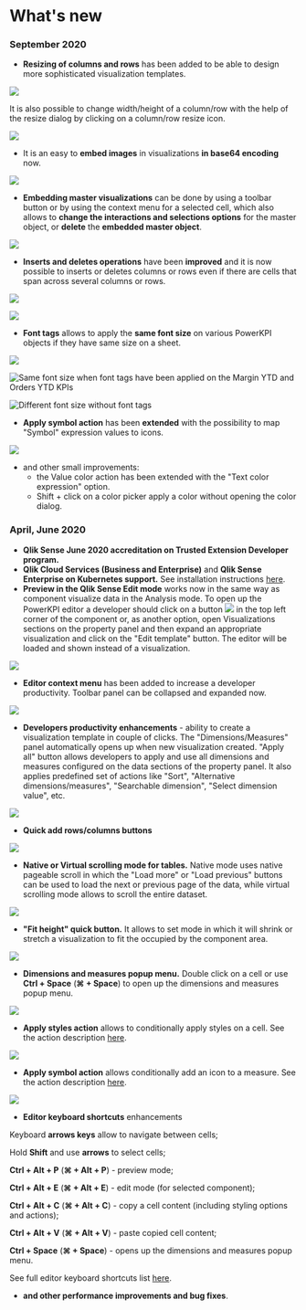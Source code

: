 # What's new

### September 2020

* **Resizing of columns and rows** has been added to be able to design more sophisticated visualization templates.

![](.gitbook/assets/resize.gif)

It is also possible to change width/height of a column/row with the help of the resize dialog by clicking on a column/row resize icon.

![](.gitbook/assets/resize2.gif)

* It is an easy to **embed images** in visualizations **in base64 encoding** now.

![](.gitbook/assets/base64.gif)

* **Embedding master visualizations** can be done by using a toolbar button or by using the context menu for a selected cell, which also allows to **change the interactions and selections options** for the master object, or **delete** the **embedded master object**.

![](.gitbook/assets/masterobject.gif)

* **Inserts and deletes operations** have been **improved** and it is now possible to inserts or deletes columns or rows even if there are cells that span across several columns or rows.

![](.gitbook/assets/insertcells.gif)

![](.gitbook/assets/deletecells.gif)

* **Font tags** allows to apply the **same font size** on various PowerKPI objects if they have same size on a sheet.

![](.gitbook/assets/fonttags.gif)

![Same font size when font tags have been applied on the Margin YTD and Orders YTD KPIs](.gitbook/assets/samefontsize.png)

![Different font size without font tags](.gitbook/assets/differentfontsize.png)

* **Apply symbol action** has been **extended** with the possibility to map "Symbol" expression values to icons.

![](.gitbook/assets/applysymbolexpression.gif)

* and other small improvements:
  * the Value color action has been extended with the "Text color expression" option. 
  * Shift + click on a color picker apply a color without opening the color dialog.

### April, June 2020

* **Qlik Sense June 2020 accreditation on Trusted Extension Developer program.**
* **Qlik Cloud Services \(Business and Enterprise\)** and **Qlik Sense Enterprise on Kubernetes support.** See installation instructions [here](https://help.rbcgrp.com/installation#how-to-install-extension-on-qlik-cloud-services-business-and-enterprise).
* **Preview in the Qlik Sense Edit mode** works now in the same way as component visualize data in the Analysis mode.  To open up the PowerKPI editor a developer should click on a button ![](.gitbook/assets/image%20%28151%29.png) in the top left corner of the component or, as another option, open Visualizations sections on the property panel and then expand an appropriate  visualization and click on the "Edit template" button. The editor will be loaded and shown instead of a visualization.

![](.gitbook/assets/neweditmode.gif)

* **Editor context menu** has been added to increase a developer productivity. Toolbar panel can be collapsed and expanded now.

![](.gitbook/assets/contextmenu.gif)

* **Developers productivity enhancements** - ability to create a visualization template in couple of clicks. The "Dimensions/Measures" panel automatically opens up when new visualization created. "Apply all" button allows developers to apply and use all dimensions and measures configured on the data sections of the property panel. It also applies predefined set of actions like "Sort", "Alternative dimensions/measures", "Searchable dimension", "Select dimension value", etc.

![](.gitbook/assets/productivityenhancements.gif)

* **Quick add rows/columns buttons**

![](.gitbook/assets/quickaddcellsbuttons.gif)

* **Native or Virtual scrolling mode for tables.** Native mode uses native pageable scroll in which the  "Load more" or "Load previous" buttons can be used to load the next or previous page of the data, while virtual scrolling mode allows to scroll the entire dataset.

![](.gitbook/assets/scrolling.gif)

* **"Fit height" quick button.** It allows to set mode  in which it will shrink or stretch a visualization to fit the occupied by the component area.

![](.gitbook/assets/fitheight.gif)

* **Dimensions and measures popup menu.** Double click on a cell or use **Ctrl + Space** \(**⌘ + Space**\)  to open up the dimensions and measures popup menu.

![](.gitbook/assets/dimsmeasurespopup.gif)

* **Apply styles action** allows to conditionally apply styles on a cell. See the action description [here](actions/apply-styles.md).

![](.gitbook/assets/applystylesaction.png)

* **Apply symbol action** allows conditionally add an icon to a measure. See the action description [here](actions/apply-symbol.md).

![](.gitbook/assets/applysymbolaction.png)

* **Editor keyboard shortcuts** enhancements

Keyboard **arrows keys** allow to navigate between cells; 

Hold **Shift** and use **arrows** to select cells;

**Ctrl + Alt + P** \(**⌘ + Alt + P**\) - preview mode;

**Ctrl + Alt + E** \(**⌘ + Alt + E**\) - edit mode \(for selected component\);

**Ctrl + Alt + C** \(**⌘ + Alt + C**\) - copy a cell content \(including styling options and actions\);

**Ctrl + Alt + V** \(**⌘ + Alt + V**\) - paste copied cell content;

**Ctrl + Space** \(**⌘ + Space**\) - opens up the dimensions and measures popup menu.

See full editor keyboard shortcuts list [here](visual-editor/visual-editor-keyboard-shortcuts.md).

* **and other performance improvements and bug fixes**.



